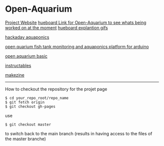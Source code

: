 # Open-Aquarium

[Project Website](http://anzumana.github.io/Open-Aquarium/)
[hueboard Link for Open-Aquarium to see whats being worked on at the moment](https://huboard.com/Anzumana/Open-Aquarium)
[hueboard explantion gifs](https://gist.github.com/rauhryan/5f3eeb75fe1237a02a26)

[hackaday aquaponics](http://hackaday.io/project/2190-aquapionics) 

[open quarium fish tank monitoring and aquaponics platform for
arduino](http://www.cooking-hacks.com/blog/we-launch-open-aquarium-fish-tank-monitoring-and-aquaponics-platform-for-arduino)

[open aquarium basic](http://www.cooking-hacks.com/open-aquarium-basic)

[instructables](http://www.instructables.com/)

[makezine](http://makezine.com/projects/)

-----
How to checkout the repository for the projet page

	$ cd your_repo_root/repo_name
	$ git fetch origin
	$ git checkout gh-pages

use

	$ git checkout master

to switch back to the main branch 
(results in having access to the files of the master branche)


